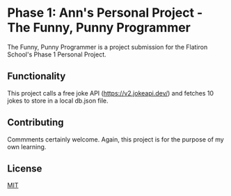 # Phase 1: Ann's Personal Project - The Funny, Punny Programmer

The Funny, Punny Programmer is a project submission for the Flatiron School's Phase 1 Personal Project.

## Functionality

This project calls a free joke API (https://v2.jokeapi.dev/) and fetches 10 jokes to store in
a local db.json file.



## Contributing

Commments certainly welcome. Again, this project is for the purpose of my own learning.

## License

[MIT](https://choosealicense.com/licenses/mit/)
